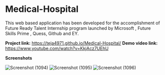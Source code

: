 # Medical-Hospital

This web based application has been developed for the accomplishment of Future Ready Talent Internship program launched by Microsoft , Future Skills Prime , Quess, Github and EY.

**Project link:** https://teja4971.github.io/Medical-Hospital/
**Demo video link:** https://www.youtube.com/watch?v=KkjAcz7UEhU

**Screenshots**

![Screenshot (1094)](https://user-images.githubusercontent.com/115526001/214484845-51193ce7-0eda-4c62-b429-c3c5c8a8616b.png)
![Screenshot (1095)](https://user-images.githubusercontent.com/115526001/214484869-e872e00d-2bd9-4f92-affb-0fbb43ae4610.png)
![Screenshot (1096)](https://user-images.githubusercontent.com/115526001/214484879-47b76a93-07b9-4ade-9854-e328a8305a70.png)
